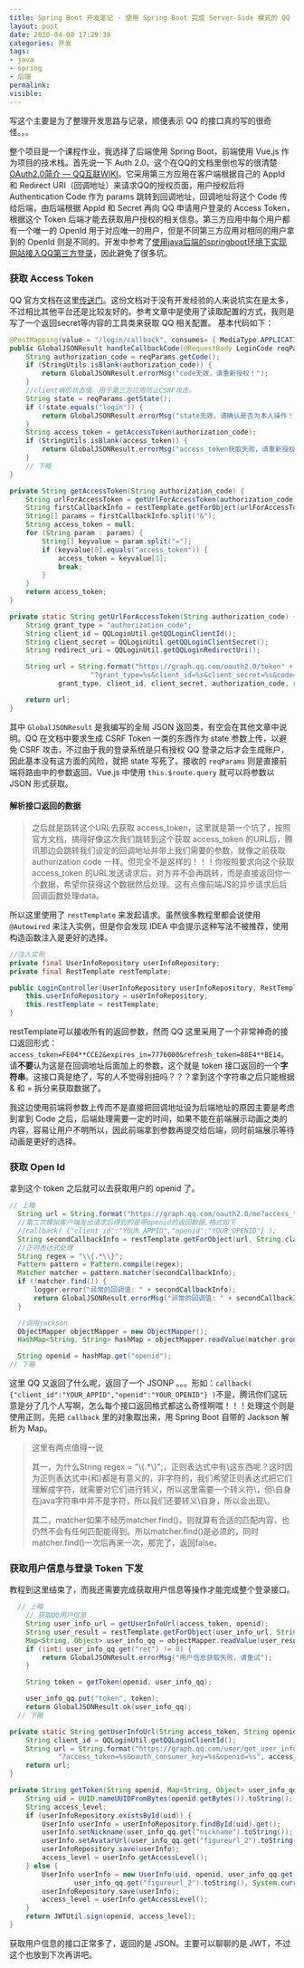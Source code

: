 ```yaml
---
title: Spring Boot 开发笔记 - 使用 Spring Boot 完成 Server-Side 模式的 QQ 第三方登录
layout: post
date: 2020-04-08 17:29:38
categories: 开发
tags:
- java
- spring
- 后端
permalink:
visible:
---
```

写这个主要是为了整理开发思路与记录，顺便表示 QQ 的接口真的写的很奇怪。。。
<!--More-->
整个项目是一个课程作业，我选择了后端使用 Spring Boot，前端使用 Vue.js 作为项目的技术栈。首先说一下 Auth 2.0。这个在QQ的文档里倒也写的很清楚[OAuth2.0简介 — QQ互联WIKI](https://wiki.connect.qq.com/oauth2-0%E7%AE%80%E4%BB%8B)。它采用第三方应用在客户端根据自己的 AppId 和 Redirect URI（回调地址）来请求QQ的授权页面，用户授权后将 Authentication Code 作为 params 跳转到回调地址，回调地址将这个 Code 传给后端，由后端根据 AppId 和 Secret 再向 QQ 申请用户登录的 Access Token，根据这个 Token 后端才能去获取用户授权的相关信息。第三方应用中每个用户都有一个唯一的 OpenId 用于对应唯一的用户，但是不同第三方应用对相同的用户拿到的 OpenId 则是不同的。开发中参考了[使用java后端的springboot环境下实现网站接入QQ第三方登录](https://segmentfault.com/a/1190000020181967)，因此避免了很多坑。

### 获取 Access Token
QQ 官方文档在这里[传送门](https://wiki.connect.qq.com/%E5%87%86%E5%A4%87%E5%B7%A5%E4%BD%9C_oauth2-0)。这份文档对于没有开发经验的人来说坑实在是太多，不过相比其他平台还是比较友好的。参考文章中是使用了读取配置的方式，我则是写了一个返回secret等内容的工具类来获取 QQ 相关配置。
基本代码如下：
```java
@PostMapping(value = "/login/callback", consumes= { MediaType.APPLICATION_JSON_VALUE})
public GlobalJSONResult handleCallbackCode(@RequestBody LoginCode reqParams) throws JsonProcessingException {
    String authorization_code = reqParams.getCode();
    if (StringUtils.isBlank(authorization_code)) {
        return GlobalJSONResult.errorMsg("code无效，请重新授权！");
    }
    //client端的状态值。用于第三方应用防止CSRF攻击。
    String state = reqParams.getState();
    if (!state.equals("login")) {
        return GlobalJSONResult.errorMsg("state无效，请确认是否为本人操作！");
    }
    String access_token = getAccessToken(authorization_code);
    if (StringUtils.isBlank(access_token)) {
        return GlobalJSONResult.errorMsg("access_token获取失败，请重新授权！");
    }
    // 下略
}

private String getAccessToken(String authorization_code) {
    String urlForAccessToken = getUrlForAccessToken(authorization_code);
    String firstCallbackInfo = restTemplate.getForObject(urlForAccessToken, String.class);
    String[] params = firstCallbackInfo.split("&");
    String access_token = null;
    for (String param : params) {
        String[] keyvalue = param.split("=");
        if (keyvalue[0].equals("access_token")) {
            access_token = keyvalue[1];
            break;
        }
    }
    return access_token;
}

private static String getUrlForAccessToken(String authorization_code) {
    String grant_type = "authorization_code";
    String client_id = QQLoginUtil.getQQLoginClientId();
    String client_secret = QQLoginUtil.getQQLoginClientSecret();
    String redirect_uri = QQLoginUtil.getQQLoginRedirectUri();

    String url = String.format("https://graph.qq.com/oauth2.0/token" +
                    "?grant_type=%s&client_id=%s&client_secret=%s&code=%s&redirect_uri=%s",
            grant_type, client_id, client_secret, authorization_code, redirect_uri);

    return url;
}
```
其中 `GlobalJSONResult` 是我编写的全局 JSON 返回类，有空会在其他文章中说明。QQ 在文档中要求生成 CSRF Token 一类的东西作为 state 参数上传，以避免 CSRF 攻击，不过由于我的登录系统是只有授权 QQ 登录之后才会生成账户，因此基本没有这方面的风险，就把 state 写死了。接收的 `reqParams` 则是直接前端将路由中的参数返回，Vue.js 中使用 `this.$route.query` 就可以将参数以 JSON 形式获取。

#### 解析接口返回的数据
>之后就是跳转这个URL去获取 access_token，这里就是第一个坑了，按照官方文档，搞得好像这次我们跳转到这个获取 access_token 的URL后，腾讯那边会跳转我们设定的回调地址并带上我们需要的参数，就像之前获取 authorization code 一样。但完全不是这样的！！！你按照要求向这个获取 access_token 的URL发送请求后，对方并不会再跳转，而是直接返回你一个数据，希望你获得这个数据然后处理。这有点像前端JS的异步请求后后回调函数处理data。

所以这里使用了 `restTemplate` 来发起请求。虽然很多教程里都会说使用 `@Autowired` 来注入实例，但是你会发现 IDEA 中会提示这种写法不被推荐，使用构造函数注入是更好的选择。
```java
//注入实例
private final UserInfoRepository userInfoRepository;
private final RestTemplate restTemplate;

public LoginController(UserInfoRepository userInfoRepository, RestTemplate restTemplate) {
    this.userInfoRepository = userInfoRepository;
    this.restTemplate = restTemplate;
}
```
restTemplate可以接收所有的返回参数，然而 QQ 这里采用了一个非常神奇的接口返回形式：`access_token=FE04**CCE2&expires_in=7776000&refresh_token=88E4**BE14`。请**不要**认为这是在回调地址后面加上的参数，这个就是 token 接口返回的一个**字符串**。这接口真是绝了，写的人不觉得别扭吗？？？拿到这个字符串之后只能根据 & 和 = 拆分来获取数据了。

我这边使用前端将参数上传而不是直接把回调地址设为后端地址的原因主要是考虑到拿到 Code 之后，后端处理需要一定的时间，如果不能在前端展示动画之类的内容，容易让用户不明所以，因此前端拿到参数再提交给后端，同时前端展示等待动画是更好的选择。

### 获取 Open Id
拿到这个 token 之后就可以去获取用户的 openid 了。
```java
// 上略
  String url = String.format("https://graph.qq.com/oauth2.0/me?access_token=%s", access_token);
  //第二次模拟客户端发出请求后得到的是带openid的返回数据,格式如下
  //callback( {"client_id":"YOUR_APPID","openid":"YOUR_OPENID"} );
  String secondCallbackInfo = restTemplate.getForObject(url, String.class);
  //正则表达式处理
  String regex = "\\{.*\\}";
  Pattern pattern = Pattern.compile(regex);
  Matcher matcher = pattern.matcher(secondCallbackInfo);
  if (!matcher.find()) {
      logger.error("异常的回调值: " + secondCallbackInfo);
      return GlobalJSONResult.errorMsg("异常的回调值: " + secondCallbackInfo);
  }

  //调用jackson
  ObjectMapper objectMapper = new ObjectMapper();
  HashMap<String, String> hashMap = objectMapper.readValue(matcher.group(0), HashMap.class);

  String openid = hashMap.get("openid");
// 下略
```
这里 QQ 又返回了什么呢，返回了一个 JSONP 。。。形如：`callback( {"client_id":"YOUR_APPID","openid":"YOUR_OPENID"} )`不是，腾讯你们这玩意是分了几个人写啊，怎么每个接口返回格式都这么奇怪啊喂！！！处理这个则是使用正则，先把 `callback` 里的对象取出来，用 Spring Boot 自带的 Jackson 解析为 Map。

>这里有两点值得一说
>
>其一，为什么String regex = "\\{.*\\}";，正则表达式中有\\这东西呢？这时因为正则表达式中{和}都是有意义的，非字符的，我们希望正则表达式把它们理解成字符，就需要对它们进行转义，所以这里需要一个转义符\，但\自身在java字符串中并不是字符，所以我们还要转义\自身，所以会出现\\。
>
>其二，matcher如果不经历matcher.find()，则就算有合适的匹配内容，也仍然不会有任何匹配能得到。所以matcher.find()是必须的，同时matcher.find()一次后再来一次，那完了，返回false。

### 获取用户信息与登录 Token 下发
教程到这里结束了，而我还需要完成获取用户信息等操作才能完成整个登录接口。
```java
  // 上略
    // 获取QQ用户信息
    String user_info_url = getUserInfoUrl(access_token, openid);
    String user_result = restTemplate.getForObject(user_info_url, String.class);
    Map<String, Object> user_info_qq = objectMapper.readValue(user_result, Map.class);
    if ((int) user_info_qq.get("ret") != 0) {
        return GlobalJSONResult.errorMsg("用户信息获取失败，请重试");
    }

    String token = getToken(openid, user_info_qq);

    user_info_qq.put("token", token);
    return GlobalJSONResult.ok(user_info_qq);
  // 下略

private static String getUserInfoUrl(String access_token, String openid) {
    String client_id = QQLoginUtil.getQQLoginClientId();
    String url = String.format("https://graph.qq.com/user/get_user_info" +
            "?access_token=%s&oauth_consumer_key=%s&openid=%s", access_token, client_id, openid);
    return url;
}

private String getToken(String openid, Map<String, Object> user_info_qq) {
    String uid = UUID.nameUUIDFromBytes(openid.getBytes()).toString();
    String access_level;
    if (userInfoRepository.existsById(uid)) {
        UserInfo userInfo = userInfoRepository.findById(uid).get();
        userInfo.setNickname(user_info_qq.get("nickname").toString());
        userInfo.setAvatarUrl(user_info_qq.get("figureurl_2").toString());
        userInfoRepository.save(userInfo);
        access_level = userInfo.getAccessLevel();
    } else {
        UserInfo userInfo = new UserInfo(uid, openid, user_info_qq.get("nickname").toString(),
                user_info_qq.get("figureurl_2").toString(), System.currentTimeMillis());
        userInfoRepository.save(userInfo);
        access_level = userInfo.getAccessLevel();
    }
    return JWTUtil.sign(openid, access_level);
}
```
获取用户信息的接口正常多了，返回的是 JSON。主要可以聊聊的是 JWT，不过这个也放到下次再讲吧。

